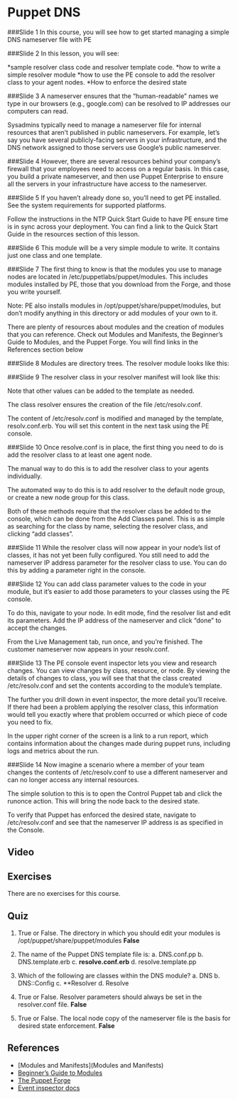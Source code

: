 # Puppet DNS

###Slide 1
In this course, you will see how to get started managing a simple DNS nameserver file with PE


###Slide 2
In this lesson, you will see:

*sample resolver class code and resolver template code.
*how to write a simple resolver module
*how to use the PE console to add the resolver class to your agent nodes.
*How to enforce the desired state


###Slide 3
A nameserver ensures that the “human-readable” names we type in our browsers (e.g., google.com) can be resolved to IP addresses our computers can read.

Sysadmins typically need to manage a nameserver file for internal resources that aren’t published in public nameservers. For example, let’s say you have several publicly-facing servers in your infrastructure, and the DNS network assigned to those servers use Google’s public nameserver.


###Slide 4
However, there are several resources behind your company’s firewall that your employees need to access on a regular basis. In this case, you build a private nameserver, and then use Puppet Enterprise to ensure all the servers in your infrastructure have access to the nameserver.


###Slide 5
If you haven’t already done so, you’ll need to get PE installed. See the system requirements for supported platforms.

Follow the instructions in the NTP Quick Start Guide to have PE ensure time is in sync across your deployment. You can find a link to the Quick Start Guide in the resources section of this lesson.


###Slide 6
This module will be a very simple module to write. It contains just one class and one template.

###Slide 7
The first thing to know is that the modules you use to manage nodes are located in /etc/puppetlabs/puppet/modules. This includes modules installed by PE, those that you download from the Forge, and those you write yourself.

Note: PE also installs modules in /opt/puppet/share/puppet/modules, but don’t modify anything in this directory or add modules of your own to it.

There are plenty of resources about modules and the creation of modules that you can reference. Check out Modules and Manifests, the Beginner’s Guide to Modules, and the Puppet Forge. You will find links in the References section below



###Slide 8
Modules are directory trees. The resolver module looks like this:


###Slide 9
The resolver class in your resolver manifest will look like this:

Note that other values can be added to the template as needed.

The class resolver ensures the creation of the file /etc/resolv.conf.

The content of /etc/resolv.conf is modified and managed by the template, resolv.conf.erb. You will set this content in the next task using the PE console.




###Slide 10
Once resolve.conf is in place, the first thing you need to do is add the resolver class to at least one agent node.

The manual way to do this is to add the resolver class to your agents individually.

The automated way to do this is to add resolver to the default node group, or create a new node group for this class.

Both of these methods require that the resolver class be added to the console, which can be done from the Add Classes panel. This is as simple as searching for the class by name, selecting the resolver class, and clicking “add classes”.


###Slide 11
While the resolver class will now appear in your node’s list of classes, it has not yet been fully configured. You still need to add the nameserver IP address parameter for the resolver class to use. You can do this by adding a parameter right in the console.


###Slide 12
You can add class parameter values to the code in your module, but it’s easier to add those parameters to your classes using the PE console.

To do this, navigate to your node. In edit mode, find the resolver list and edit its parameters. Add the IP address of the nameserver and click “done” to accept the changes.

From the Live Management tab, run once, and you’re finished. The customer nameserver now appears in your resolv.conf.



###Slide 13
The PE console event inspector lets you view and research changes. You can view changes by class, resource, or node. By viewing the details of changes to class, you will see that that the class created /etc/resolv.conf and set the contents according to the module’s template.

The further you drill down in event inspector, the more detail you’ll receive. If there had been a problem applying the resolver class, this information would tell you exactly where that problem occurred or which piece of code you need to fix.

In the upper right corner of the screen is a link to a run report, which contains information about the changes made during puppet runs, including logs and metrics about the run. 


###Slide 14
Now imagine a scenario where a member of your team changes the contents of /etc/resolv.conf to use a different nameserver and can no longer access any internal resources.

The simple solution to this is to open the Control Puppet tab and click the runonce action. This will bring the node back to the desired state.

To verify that Puppet has enforced the desired state, navigate to /etc/resolv.conf and see that the nameserver IP address is as specified in the Console. 


## Video ##

## Exercises ##
There are no exercises for this course.

## Quiz ##

1. True or False. The directory in which you should edit your modules is /opt/puppet/share/puppet/modules **False**

2. The name of the Puppet DNS template file is:
	a. DNS.conf.pp
	b. DNS.template.erb
	c. **resolve.conf.erb**
	d. resolve.template.pp
3. Which of the following are classes within the DNS module?
	a. DNS
	b. DNS::Config
	c. **Resolver
	d. Resolve
4. True or False. Resolver parameters should always be set in the resolver.conf file. **False**
5. True or False. The local node copy of the nameserver file is the basis for desired state enforcement. **False**

## References ##
* [Modules and Manifests](Modules and Manifests)
* [Beginner’s Guide to Modules](https://docs.puppetlabs.com/pe/latest/guides/module_guides/bgtm.html)
* [The Puppet Forge](https://forge.puppetlabs.com/)
* [Event inspector docs](https://docs.puppetlabs.com/pe/latest/console_event_inspector)